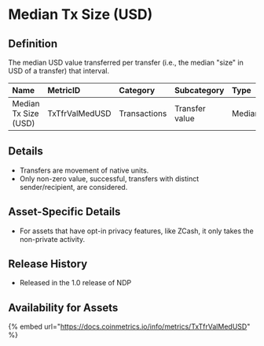 # Median Tx Size \(USD\)

## Definition

The median USD value transferred per transfer \(i.e., the median "size" in USD of a transfer\) that interval.

| Name | MetricID | Category | Subcategory | Type | Unit | Interval |
| :--- | :--- | :--- | :--- | :--- | :--- | :--- |
| Median Tx Size \(USD\) | TxTfrValMedUSD | Transactions | Transfer value | Median | USD | 1 day |

## Details

* Transfers are movement of native units.
* Only non-zero value, successful, transfers with distinct sender/recipient, are considered.

## Asset-Specific Details

* For assets that have opt-in privacy features, like ZCash, it only takes the non-private activity.

## Release History

* Released in the 1.0 release of NDP

## Availability for Assets

{% embed url="https://docs.coinmetrics.io/info/metrics/TxTfrValMedUSD" %}

